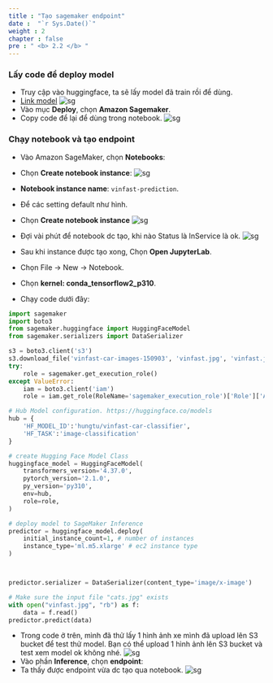 ```yaml
---
title : "Tạo sagemaker endpoint"
date :  "`r Sys.Date()`" 
weight : 2
chapter : false
pre : " <b> 2.2 </b> "
---
```

### Lấy code để deploy model
* Truy cập vào huggingface, ta sẽ lấy model đã train rồi để dùng.
* [Link model](https://huggingface.co/hungtu/vinfast-car-classifier/tree/main)
![sg](/workshop-aws-card-clash-4/images/2.prerequisite/2.0.png) 
* Vào mục **Deploy**, chọn **Amazon Sagemaker**.
* Copy code để lại để dùng trong notebook.
![sg](/workshop-aws-card-clash-4/images/2.prerequisite/2.2_.png) 
### Chạy notebook và tạo endpoint
* Vào Amazon SageMaker, chọn **Notebooks**:
* Chọn **Create notebook instance**:
![sg](/workshop-aws-card-clash-4/images/2.prerequisite/2.3_.png) 
* **Notebook instance name**: ```vinfast-prediction```.
* Để các setting default như hình.
* Chọn **Create notebook instance**
![sg](/workshop-aws-card-clash-4/images/2.prerequisite/2.4_.png) 
* Đợi vài phút để notebook dc tạo, khi nào Status là InService là ok.
![sg](/workshop-aws-card-clash-4/images/2.prerequisite/2.7_.png) 
* Sau khi instance được tạo xong, Chọn **Open JupyterLab**.
* Chọn File -> New -> Notebook.
* Chọn **kernel: conda_tensorflow2_p310**.

* Chạy code dưới đây:
```python
import sagemaker
import boto3
from sagemaker.huggingface import HuggingFaceModel
from sagemaker.serializers import DataSerializer

s3 = boto3.client('s3')
s3.download_file('vinfast-car-images-150903', 'vinfast.jpg', 'vinfast.jpg')
try:
    role = sagemaker.get_execution_role()
except ValueError:
    iam = boto3.client('iam')
    role = iam.get_role(RoleName='sagemaker_execution_role')['Role']['Arn']

# Hub Model configuration. https://huggingface.co/models
hub = {
    'HF_MODEL_ID':'hungtu/vinfast-car-classifier',
    'HF_TASK':'image-classification'
}

# create Hugging Face Model Class
huggingface_model = HuggingFaceModel(
    transformers_version='4.37.0',
    pytorch_version='2.1.0',
    py_version='py310',
    env=hub,
    role=role, 
)

# deploy model to SageMaker Inference
predictor = huggingface_model.deploy(
    initial_instance_count=1, # number of instances
    instance_type='ml.m5.xlarge' # ec2 instance type
)



predictor.serializer = DataSerializer(content_type='image/x-image')

# Make sure the input file "cats.jpg" exists
with open("vinfast.jpg", "rb") as f:
    data = f.read()
predictor.predict(data)
```
* Trong code ở trên, mình đã thử lấy 1 hình ảnh xe mình đã upload lên S3 bucket để test thử model. Bạn có thể upload 1 hình ảnh lên S3 bucket và test xem model ok không nhé.
![sg](/workshop-aws-card-clash-4/images/2.prerequisite/2.8_.png) 
* Vào phần **Inference**, chọn **endpoint**:
* Ta thấy được endpoint vừa dc tạo qua notebook.
![sg](/workshop-aws-card-clash-4/images/2.prerequisite/2.9_.png) 